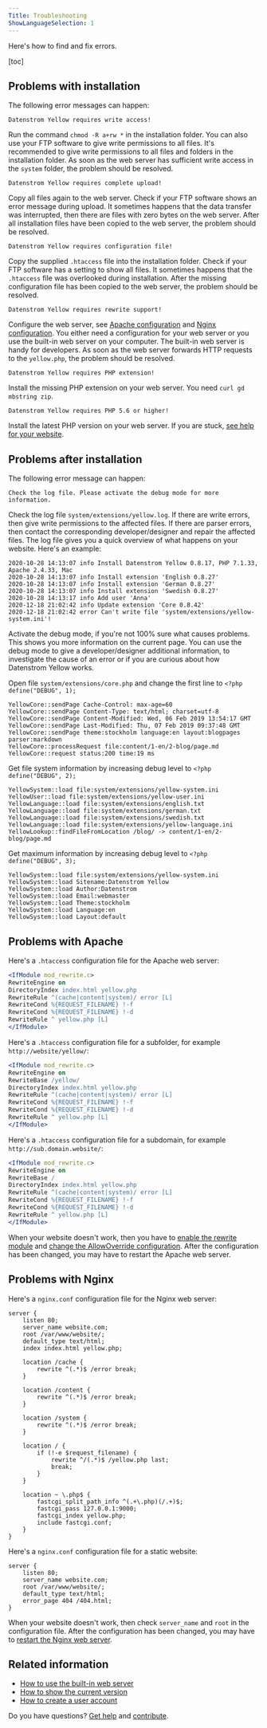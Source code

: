 ```yaml
---
Title: Troubleshooting
ShowLanguageSelection: 1
---
```

Here's how to find and fix errors.

[toc]

## Problems with installation

The following error messages can happen:

```
Datenstrom Yellow requires write access!
```

Run the command `chmod -R a+rw *` in the installation folder. You can also use your FTP software to give write permissions to all files. It's recommended to give write permissions to all files and folders in the installation folder. As soon as the web server has sufficient write access in the `system` folder, the problem should be resolved.

```
Datenstrom Yellow requires complete upload!
```

Copy all files again to the web server. Check if your FTP software shows an error message during upload. It sometimes happens that the data transfer was interrupted, then there are files with zero bytes on the web server. After all installation files have been copied to the web server, the problem should be resolved.

```
Datenstrom Yellow requires configuration file!
```

Copy the supplied `.htaccess` file into the installation folder. Check if your FTP software has a setting to show all files. It sometimes happens that the `.htaccess` file was overlooked during installation. After the missing configuration file has been copied to the web server, the problem should be resolved.

```
Datenstrom Yellow requires rewrite support!
```

Configure the web server, see [Apache configuration](#problems-with-apache) and [Nginx configuration](#problems-with-nginx). You either need a configuration for your web server or you use the built-in web server on your computer. The built-in web server is handy for developers. As soon as the web server forwards HTTP requests to the `yellow.php`, the problem should be resolved.

```
Datenstrom Yellow requires PHP extension!
```

Install the missing PHP extension on your web server. You need `curl gd mbstring zip`.

```
Datenstrom Yellow requires PHP 5.6 or higher!
```

Install the latest PHP version on your web server. If you are stuck, [see help for your website](.).

## Problems after installation

The following error message can happen:

```
Check the log file. Please activate the debug mode for more information.
```

Check the log file `system/extensions/yellow.log`. If there are write errors, then give write permissions to the affected files. If there are parser errors, then contact the corresponding developer/designer and repair the affected files. The log file gives you a quick overview of what happens on your website. Here's an example:

```
2020-10-28 14:13:07 info Install Datenstrom Yellow 0.8.17, PHP 7.1.33, Apache 2.4.33, Mac
2020-10-28 14:13:07 info Install extension 'English 0.8.27'
2020-10-28 14:13:07 info Install extension 'German 0.8.27'
2020-10-28 14:13:07 info Install extension 'Swedish 0.8.27'
2020-10-28 14:13:17 info Add user 'Anna'
2020-12-18 21:02:42 info Update extension 'Core 0.8.42'
2020-12-18 21:02:42 error Can't write file 'system/extensions/yellow-system.ini'!
```

Activate the debug mode, if you're not 100% sure what causes problems. This shows you more information on the current page. You can use the debug mode to give a developer/designer additional information, to investigate the cause of an error or if you are curious about how Datenstrom Yellow works.

Open file `system/extensions/core.php` and change the first line to `<?php define("DEBUG", 1);`

```
YellowCore::sendPage Cache-Control: max-age=60
YellowCore::sendPage Content-Type: text/html; charset=utf-8
YellowCore::sendPage Content-Modified: Wed, 06 Feb 2019 13:54:17 GMT
YellowCore::sendPage Last-Modified: Thu, 07 Feb 2019 09:37:48 GMT
YellowCore::sendPage theme:stockholm language:en layout:blogpages parser:markdown
YellowCore::processRequest file:content/1-en/2-blog/page.md
YellowCore::request status:200 time:19 ms
```

Get file system information by increasing debug level to `<?php define("DEBUG", 2);`

```
YellowSystem::load file:system/extensions/yellow-system.ini
YellowUser::load file:system/extensions/yellow-user.ini
YellowLanguage::load file:system/extensions/english.txt
YellowLanguage::load file:system/extensions/german.txt
YellowLanguage::load file:system/extensions/swedish.txt
YellowLanguage::load file:system/extensions/yellow-language.ini
YellowLookup::findFileFromLocation /blog/ -> content/1-en/2-blog/page.md
```

Get maximum information by increasing debug level to `<?php define("DEBUG", 3);`

```
YellowSystem::load file:system/extensions/yellow-system.ini
YellowSystem::load Sitename:Datenstrom Yellow
YellowSystem::load Author:Datenstrom
YellowSystem::load Email:webmaster
YellowSystem::load Theme:stockholm
YellowSystem::load Language:en
YellowSystem::load Layout:default
```

## Problems with Apache

Here's a `.htaccess` configuration file for the Apache web server:

```apache
<IfModule mod_rewrite.c>
RewriteEngine on
DirectoryIndex index.html yellow.php
RewriteRule ^(cache|content|system)/ error [L]
RewriteCond %{REQUEST_FILENAME} !-f
RewriteCond %{REQUEST_FILENAME} !-d
RewriteRule ^ yellow.php [L]
</IfModule>
```

Here's a `.htaccess` configuration file for a subfolder, for example `http://website/yellow/`:

```apache
<IfModule mod_rewrite.c>
RewriteEngine on
RewriteBase /yellow/
DirectoryIndex index.html yellow.php
RewriteRule ^(cache|content|system)/ error [L]
RewriteCond %{REQUEST_FILENAME} !-f
RewriteCond %{REQUEST_FILENAME} !-d
RewriteRule ^ yellow.php [L]
</IfModule>
```

Here's a `.htaccess` configuration file for a subdomain, for example `http://sub.domain.website/`:

```apache
<IfModule mod_rewrite.c>
RewriteEngine on
RewriteBase /
DirectoryIndex index.html yellow.php
RewriteRule ^(cache|content|system)/ error [L]
RewriteCond %{REQUEST_FILENAME} !-f
RewriteCond %{REQUEST_FILENAME} !-d
RewriteRule ^ yellow.php [L]
</IfModule>
```

When your website doesn't work, then you have to [enable the rewrite module](https://stackoverflow.com/questions/869092/how-to-enable-mod-rewrite-for-apache-2-2) and [change the AllowOverride configuration](https://stackoverflow.com/questions/18740419/how-to-set-allowoverride-all). After the configuration has been changed, you may have to restart the Apache web server.

## Problems with Nginx

Here's a `nginx.conf` configuration file for the Nginx web server:

```nginx
server {
    listen 80;
    server_name website.com;
    root /var/www/website/;
    default_type text/html;
    index index.html yellow.php;

    location /cache {
        rewrite ^(.*)$ /error break;
    }

    location /content {
        rewrite ^(.*)$ /error break;
    }

    location /system {
        rewrite ^(.*)$ /error break;
    }

    location / {
        if (!-e $request_filename) {
            rewrite ^/(.*)$ /yellow.php last;
            break;
        }
    }

    location ~ \.php$ {
        fastcgi_split_path_info ^(.+\.php)(/.+)$;
        fastcgi_pass 127.0.0.1:9000;
        fastcgi_index yellow.php;
        include fastcgi.conf;
    }
}
```

Here's a `nginx.conf` configuration file for a static website:

```nginx
server {
    listen 80;
    server_name website.com;
    root /var/www/website/;
    default_type text/html;
    error_page 404 /404.html;
}
```

When your website doesn't work, then check `server_name` and `root` in the configuration file. After the configuration has been changed, you may have to [restart the Nginx web server](https://stackoverflow.com/questions/21292533/reload-nginx-configuration).

## Related information

* [How to use the built-in web server](https://github.com/datenstrom/yellow-extensions/tree/master/source/command)
* [How to show the current version](https://github.com/datenstrom/yellow-extensions/tree/master/source/update)
* [How to create a user account](https://github.com/datenstrom/yellow-extensions/tree/master/source/edit)

Do you have questions? [Get help](.) and [contribute](contributing-guidelines).
